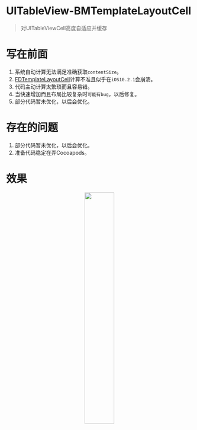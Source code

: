 # UITableView-BMTemplateLayoutCell
> 对UITableViewCell高度自适应并缓存

# 写在前面
1. 系统自动计算无法满足准确获取`contentSize`。
2. [FDTemplateLayoutCell](https://github.com/forkingdog/UITableView-FDTemplateLayoutCell)计算不准且似乎在`iOS10.2.1`会崩溃。
3. 代码主动计算太繁琐而且容易错。
4. 当快速增加而且布局比较复杂时`可能有bug`，以后修复。
5. 部分代码暂未优化，以后会优化。

# 存在的问题
1. 部分代码暂未优化，以后会优化。
2. 准备代码稳定在弄Cocoapods。


# 效果
<p align="center">
<img src="1.gif" width="40%">
</p>
